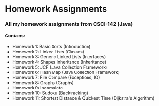 # Homework Assignments
### All my homework assignments from CSCI-142 (Java)
#### Contains:
- Homework 1: Basic Sorts (Introduction)
- Homework 2: Linked Lists (Classes)
- Homework 3: Generic Linked Lists (Interfaces)
- Homework 4: Shapes Inheritance (Inheritance)
- Homework 5: JCF (Java Collection Framework)
- Homework 6: Hash Map (Java Collection Framework)
- Homework 7: File Compare (Exceptions, IO)
- Homework 8: Graphs (Graphs)
- Homework 9: Incomplete
- Homework 10: Sudoku (Backtracking)
- Homework 11: Shortest Distance & Quickest Time (Dijkstra's Algorithm)

